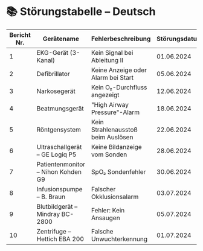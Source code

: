 # 📚 Störungstabelle – Deutsch

| Bericht Nr. | Gerätename | Fehlerbeschreibung | Störungsdatum | Dateiname |
|-------------|------------|---------------------|----------------|------------|
| 1 | EKG-Gerät (3-Kanal) | Kein Signal bei Ableitung II | 01.06.2024 | [ECG_Störung_1.md](./ECG_Störung_1.md) |
| 2 | Defibrillator | Keine Anzeige oder Alarm bei Start | 05.06.2024 | [Defibrillator_Störung_2.md](./Defibrillator_Störung_2.md) |
| 3 | Narkosegerät | Kein O₂-Durchfluss angezeigt | 12.06.2024 | [AnesthesiaMachine_Störung_3.md](./AnesthesiaMachine_Störung_3.md) |
| 4 | Beatmungsgerät | "High Airway Pressure"-Alarm | 18.06.2024 | [Ventilator_Störung_4.md](./Ventilator_Störung_4.md) |
| 5 | Röntgensystem | Kein Strahlenausstoß beim Auslösen | 22.06.2024 | [Xray_Störung_5.md](./Xray_Störung_5.md) |
| 6 | Ultraschallgerät – GE Logiq P5 | Keine Bildanzeige vom Sonden | 28.06.2024 | [Ultrasound_Störung_6.md](./Ultrasound_Störung_6.md) |
| 7 | Patientenmonitor – Nihon Kohden G9 | SpO₂ Sondenfehler | 30.06.2024 | [PatientMonitor_Störung_7.md](./PatientMonitor_Störung_7.md) |
| 8 | Infusionspumpe – B. Braun | Falscher Okklusionsalarm | 03.07.2024 | [InfusionPump_Störung_8.md](./InfusionPump_Störung_8.md) |
| 9 | Blutbildgerät – Mindray BC-2800 | Fehler: Kein Ansaugen | 05.07.2024 | [CBC_Störung_9.md](./CBC_Störung_9.md) |
| 10 | Zentrifuge – Hettich EBA 200 | Falsche Unwuchterkennung | 01.07.2024 | [Centrifuge_Störung_10.md](./Centrifuge_Störung_10.md) |
